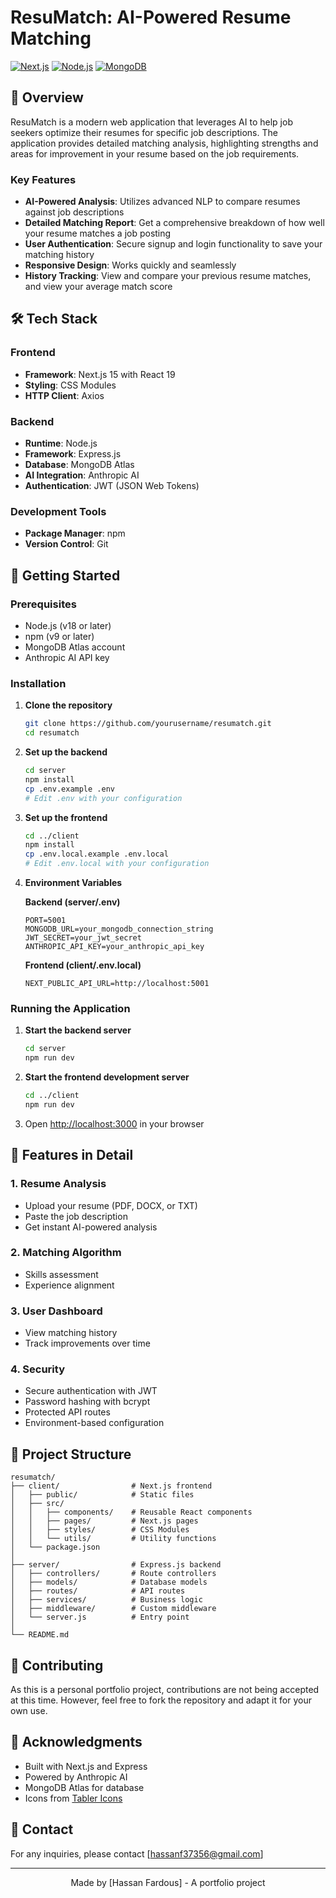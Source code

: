 # ResuMatch: AI-Powered Resume Matching

[![Next.js](https://img.shields.io/badge/Next.js-000000?style=flat&logo=next.js&logoColor=white)](https://nextjs.org/)
[![Node.js](https://img.shields.io/badge/Node.js-43853D?style=flat&logo=node.js&logoColor=white)](https://nodejs.org/)
[![MongoDB](https://img.shields.io/badge/MongoDB-47A248?style=flat&logo=mongodb&logoColor=white)](https://www.mongodb.com/)

## 🚀 Overview

ResuMatch is a modern web application that leverages AI to help job seekers optimize their resumes for specific job descriptions. The application provides detailed matching analysis, highlighting strengths and areas for improvement in your resume based on the job requirements.

### Key Features

- **AI-Powered Analysis**: Utilizes advanced NLP to compare resumes against job descriptions
- **Detailed Matching Report**: Get a comprehensive breakdown of how well your resume matches a job posting
- **User Authentication**: Secure signup and login functionality to save your matching history
- **Responsive Design**: Works quickly and seamlessly
- **History Tracking**: View and compare your previous resume matches, and view your average match score

## 🛠 Tech Stack

### Frontend
- **Framework**: Next.js 15 with React 19
- **Styling**: CSS Modules
- **HTTP Client**: Axios

### Backend
- **Runtime**: Node.js
- **Framework**: Express.js
- **Database**: MongoDB Atlas
- **AI Integration**: Anthropic AI
- **Authentication**: JWT (JSON Web Tokens)

### Development Tools
- **Package Manager**: npm
- **Version Control**: Git

## 🚀 Getting Started

### Prerequisites

- Node.js (v18 or later)
- npm (v9 or later)
- MongoDB Atlas account
- Anthropic AI API key

### Installation

1. **Clone the repository**
   ```bash
   git clone https://github.com/yourusername/resumatch.git
   cd resumatch
   ```

2. **Set up the backend**
   ```bash
   cd server
   npm install
   cp .env.example .env
   # Edit .env with your configuration
   ```

3. **Set up the frontend**
   ```bash
   cd ../client
   npm install
   cp .env.local.example .env.local
   # Edit .env.local with your configuration
   ```

4. **Environment Variables**

   **Backend (server/.env)**
   ```
   PORT=5001
   MONGODB_URL=your_mongodb_connection_string
   JWT_SECRET=your_jwt_secret
   ANTHROPIC_API_KEY=your_anthropic_api_key
   ```

   **Frontend (client/.env.local)**
   ```
   NEXT_PUBLIC_API_URL=http://localhost:5001
   ```

### Running the Application

1. **Start the backend server**
   ```bash
   cd server
   npm run dev
   ```

2. **Start the frontend development server**
   ```bash
   cd ../client
   npm run dev
   ```

3. Open [http://localhost:3000](http://localhost:3000) in your browser

## 🎨 Features in Detail

### 1. Resume Analysis
- Upload your resume (PDF, DOCX, or TXT)
- Paste the job description
- Get instant AI-powered analysis

### 2. Matching Algorithm
- Skills assessment
- Experience alignment

### 3. User Dashboard
- View matching history
- Track improvements over time

### 4. Security
- Secure authentication with JWT
- Password hashing with bcrypt
- Protected API routes
- Environment-based configuration

## 📂 Project Structure

```
resumatch/
├── client/                # Next.js frontend
│   ├── public/            # Static files
│   ├── src/
│   │   ├── components/    # Reusable React components
│   │   ├── pages/         # Next.js pages
│   │   ├── styles/        # CSS Modules
│   │   └── utils/         # Utility functions
│   └── package.json
│
├── server/                # Express.js backend
│   ├── controllers/       # Route controllers
│   ├── models/            # Database models
│   ├── routes/            # API routes
│   ├── services/          # Business logic
│   ├── middleware/        # Custom middleware
│   └── server.js          # Entry point
│
└── README.md
```

## 🤝 Contributing

As this is a personal portfolio project, contributions are not being accepted at this time. However, feel free to fork the repository and adapt it for your own use.

## 🙏 Acknowledgments

- Built with Next.js and Express
- Powered by Anthropic AI
- MongoDB Atlas for database
- Icons from [Tabler Icons](https://tabler-icons.io/)

## 📧 Contact

For any inquiries, please contact [hassanf37356@gmail.com]

---

<div align="center">
  Made by [Hassan Fardous] - A portfolio project
</div>
